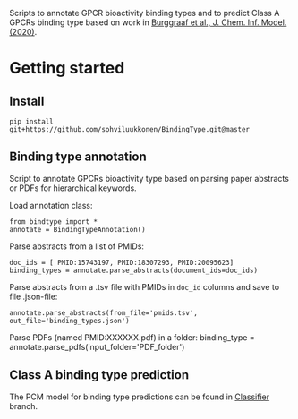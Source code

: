 
Scripts to annotate GPCR bioactivity binding types and to predict Class A GPCRs binding type based on work in [Burggraaf et al., J. Chem. Inf. Model. (2020)](https://doi.org/10.1021/acs.jcim.0c00695).

# Getting started

## Install

    pip install git+https://github.com/sohviluukkonen/BindingType.git@master

## Binding type annotation

Script to annotate GPCRs bioactivity type based on parsing paper abstracts or PDFs for hierarchical keywords.

Load annotation class: 

    from bindtype import *
    annotate = BindingTypeAnnotation()

Parse abstracts from a list of PMIDs:

    doc_ids = [ PMID:15743197, PMID:18307293, PMID:20095623]
    binding_types = annotate.parse_abstracts(document_ids=doc_ids)

Parse abstracts from a .tsv file with PMIDs in `doc_id` columns and save to file .json-file:

    annotate.parse_abstracts(from_file='pmids.tsv', out_file='binding_types.json')

Parse PDFs (named PMID:XXXXXX.pdf) in a folder:
    binding_type = annotate.parse_pdfs(input_folder='PDF_folder')


## Class A binding type prediction

The PCM model for binding type predictions can be found in [Classifier](/github/BindingType/tree/Classifier) branch.
